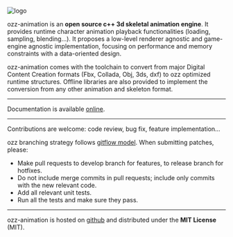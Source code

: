 ![logo](media/icon/ozz-grey-128.png)

ozz-animation is an **open source c++ 3d skeletal animation engine**. It provides runtime character animation playback functionalities (loading, sampling, blending...). It proposes a low-level renderer agnostic and game-engine agnostic implementation, focusing on performance and memory constraints with a data-oriented design.

ozz-animation comes with the toolchain to convert from major Digital Content Creation formats (Fbx, Collada, Obj, 3ds, dxf) to ozz optimized runtime structures. Offline libraries are also provided to implement the conversion from any other animation and skeleton format.

---

Documentation is available [online](http://guillaumeblanc.github.io/ozz-animation/).

---

Contributions are welcome: code review, bug fix, feature implementation...

ozz branching strategy follows [gitflow model](http://nvie.com/posts/a-successful-git-branching-model/). When submitting patches, please:
  - Make pull requests to develop branch for features, to release branch for hotfixes.
  - Do not include merge commits in pull requests; include only commits with the new relevant code.
  - Add all relevant unit tests.
  - Run all the tests and make sure they pass.

---

ozz-animation is hosted on [github](http://github.com/guillaumeblanc/ozz-animation/) and distributed under the **MIT License** (MIT).